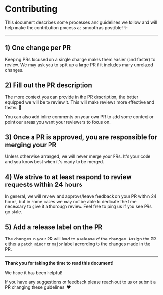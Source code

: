 # Contributing

This document describes some processes and guidelines we follow and will help make the contribution process as smooth as possible! ✨

---

## 1) One change per PR

Keeping PRs focused on a single change makes them easier (and faster) to review. We may ask you to split up a large PR if it includes many unrelated changes.

## 2) Fill out the PR description

The more context you can provide in the PR description, the better equipped we will be to review it.
This will make reviews more effective and faster. 🚀

You can also add inline comments on your own PR to add some context or point our areas you want your reviewers to focus on.

## 3) Once a PR is approved, you are responsible for merging your PR

Unless otherwise arranged, we will never merge your PRs. It's your code and you know best when it's ready to be merged.

## 4) We strive to at least respond to review requests within 24 hours

In general, we will review and approve/leave feedback on your PR within 24 hours, but in some cases we may not be able to dedicate the time necessary to give it a thorough review. Feel free to ping us if you see PRs go stale.

## 5) Add a release label on the PR

The changes in your PR will lead to a release of the changes. Assign the PR either a `patch`, `minor` or `major` label according to the changes made in the PR.

---

**Thank you for taking the time to read this document!**

We hope it has been helpful!

If you have any suggestions or feedback please reach out to us or submit a PR changing these guidelines. ❤️
